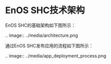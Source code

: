 # EnOS SHC技术架构

EnOS SHC的基础架构如下图所示：

.. image:: ../media/architecture.png



通过EnOS SHC发布应用的流程如下图所示：

.. image:: ../media/app_deployment_process.png
